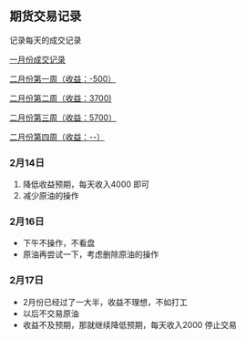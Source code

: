 ## 期货交易记录

记录每天的成交记录

[一月份成交记录](https://github.com/Ityang/Futures/blob/main/2023/202301/2023%E5%B9%B41%E6%9C%88%E4%BB%BD.md)

[二月份第一周（收益：-500）](https://github.com/Ityang/Futures/blob/main/2023/202302/2%E6%9C%88%E4%BB%BD%E7%AC%AC%E4%B8%80%E5%91%A8.md)

[二月份第二周（收益：3700)](https://github.com/Ityang/Futures/blob/main/2023/202302/2%E6%9C%88%E4%BB%BD%E7%AC%AC%E4%BA%8C%E5%91%A8.md)

[二月份第三周（收益：5700）](https://github.com/Ityang/Futures/blob/main/2023/202302/2%E6%9C%88%E4%BB%BD%E7%AC%AC%E4%B8%89%E5%91%A8.md)

[二月份第四周（收益：--）]()

### 2月14日 

1. 降低收益预期，每天收入4000 即可
2. 减少原油的操作

### 2月16日

* 下午不操作，不看盘
* 原油再尝试一下，考虑删除原油的操作

### 2月17日

* 2月份已经过了一大半，收益不理想，不如打工
* 以后不交易原油
* 收益不及预期，那就继续降低预期，每天收入2000 停止交易
